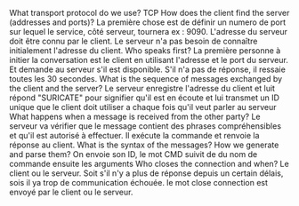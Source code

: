 What transport protocol do we use?
TCP
How does the client find the server (addresses and ports)?
La première chose est de définir un numero de port sur lequel le service, côté serveur, tournera ex : 9090.
L'adresse du serveur doit être connu par le client. Le serveur n'a pas besoin de connaître initialement l'adresse du client.
Who speaks first?
La première personne à initier la conversation est le client en utilisant l'adresse et le port du serveur. Et demande au serveur s'il est disponible. S'il n'a pas de réponse, il ressaie toutes les 30 secondes.
What is the sequence of messages exchanged by the client and the server?
Le serveur enregistre l'adresse du client et luit répond "SURICATE" pour signifier qu'il est en écoute et lui transmet un ID unique que le client doit utiliser a chaque fois qu'il veut parler au serveur
What happens when a message is received from the other party?
Le serveur va vérifier que le message contient des phrases compréhensibles et qu'il est autorisé à effectuer. Il exécute la commande et renvoie la réponse au client.
What is the syntax of the messages? How we generate and parse them?
On envoie son ID, le mot CMD suivit de du nom de commande ensuite les arguments
Who closes the connection and when?
Le client ou le serveur. Soit s'il n'y a plus de réponse depuis un certain délais, sois il ya trop de communication échouée. le mot close connection est envoyé par le client ou le serveur.
